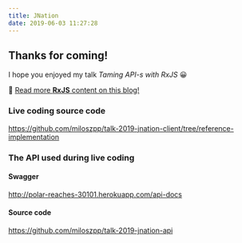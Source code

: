 ```yaml
---
title: JNation
date: 2019-06-03 11:27:28
---
```


## Thanks for coming!

I hope you enjoyed my talk _Taming API-s with RxJS_ 😀

🚀 [Read more **RxJS** content on this blog!](http://localhost:4000/tags/rxjs/)

### Live coding source code
https://github.com/miloszpp/talk-2019-jnation-client/tree/reference-implementation

### The API used during live coding

#### Swagger
http://polar-reaches-30101.herokuapp.com/api-docs

#### Source code
https://github.com/miloszpp/talk-2019-jnation-api